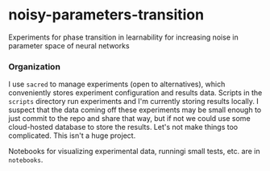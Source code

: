 # noisy-parameters-transition
Experiments for phase transition in learnability for increasing noise in parameter space of neural networks

### Organization
I use `sacred` to manage experiments (open to alternatives), which conveniently stores experiment configuration and results data. Scripts in the `scripts` directory run experiments and I'm currently storing results locally. I suspect that the data coming off these experiments may be small enough to just commit to the repo and share that way, but if not we could use some cloud-hosted database to store the results. Let's not make things too complicated. This isn't a huge project.

Notebooks for visualizing experimental data, runningi small tests, etc. are in `notebooks`.









